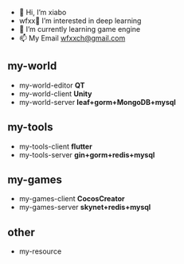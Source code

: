 - 👋 Hi, I’m xiabo
- wfxx👀 I’m interested in deep learning
- 🌱 I’m currently learning game engine
- 📫 My Email wfxxch@gmail.com

## my-world
* my-world-editor
**QT**
* my-world-client
**Unity**
* my-world-server
**leaf+gorm+MongoDB+mysql**

## my-tools
* my-tools-client
**flutter**
* my-tools-server
**gin+gorm+redis+mysql**

## my-games
* my-games-client
**CocosCreator**
* my-games-server
**skynet+redis+mysql**

## other
* my-resource

<!---
wfxx/wfxx is a ✨ special ✨ repository because its `README.md` (this file) appears on your GitHub profile.
You can click the Preview link to take a look at your changes.
--->
